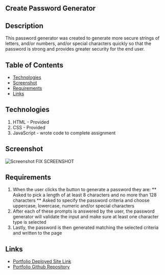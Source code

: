 ## Create Password Generator
## Description
This password generator was created to generate more secure strings of letters, and/or numbers, and/or special characters quickly so that the password is strong and provides greater security for the end user. 

## Table of Contents
* [Technologies](#technologies)
* [Screenshot](#screenshot)
* [Requirements](#requirements)
* [Links](#links)


## Technologies
1. HTML - Provided
2. CSS - Provided
3. JavaScript - wrote code to complete assignment


## Screenshot
![Screenshot]("./Assets/images/javascript-mockup.png") FIX SCREENSHOT

## Requirements
1. When the user clicks the button to generate a password they are: 
    ** Asked to pick a length of at least 8 characters and no more than 128 characters
    ** Asked to specify the password criteria and choose uppercase, lowercase, numeric and/or special characters
2. After each of these prompts is answered by the user, the password generator will validate the input and make sure at least one character type is selected
3. Lastly, the password is then generated matching the selected criteria and written to the page

## Links
* [Portfolio Deployed Site Link](https://bspiewak6.github.io/password-generator/) 
* [Portfolio Github Repository](https://github.com/bspiewak6/password-generator)